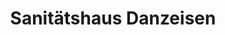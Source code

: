 ---
title: "Sanitätshaus Danzeisen"
url: /muenchen/sanitaetshaus-danzeisen-fuerstenrieder-strasse/
shop: Sanitätshaus
---